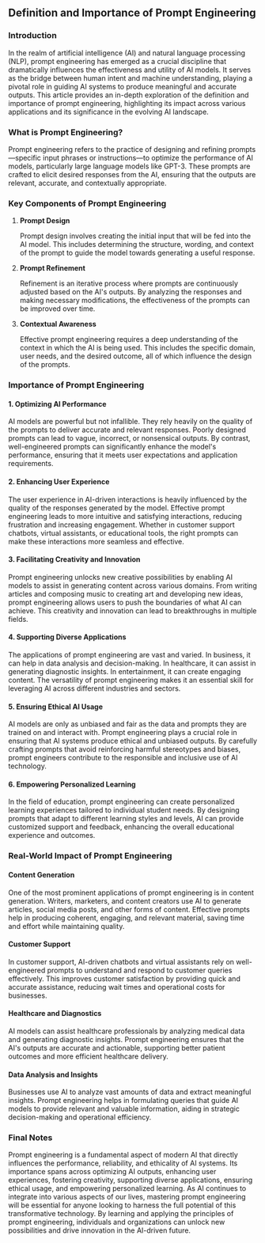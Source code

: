 ## Definition and Importance of Prompt Engineering

### Introduction

In the realm of artificial intelligence (AI) and natural language processing (NLP), prompt engineering has emerged as a crucial discipline that dramatically influences the effectiveness and utility of AI models. It serves as the bridge between human intent and machine understanding, playing a pivotal role in guiding AI systems to produce meaningful and accurate outputs. This article provides an in-depth exploration of the definition and importance of prompt engineering, highlighting its impact across various applications and its significance in the evolving AI landscape.

### What is Prompt Engineering?

Prompt engineering refers to the practice of designing and refining prompts—specific input phrases or instructions—to optimize the performance of AI models, particularly large language models like GPT-3. These prompts are crafted to elicit desired responses from the AI, ensuring that the outputs are relevant, accurate, and contextually appropriate.

### Key Components of Prompt Engineering

1. **Prompt Design**

   Prompt design involves creating the initial input that will be fed into the AI model. This includes determining the structure, wording, and context of the prompt to guide the model towards generating a useful response.

2. **Prompt Refinement**

   Refinement is an iterative process where prompts are continuously adjusted based on the AI's outputs. By analyzing the responses and making necessary modifications, the effectiveness of the prompts can be improved over time.

3. **Contextual Awareness**

   Effective prompt engineering requires a deep understanding of the context in which the AI is being used. This includes the specific domain, user needs, and the desired outcome, all of which influence the design of the prompts.

### Importance of Prompt Engineering

#### 1. Optimizing AI Performance

AI models are powerful but not infallible. They rely heavily on the quality of the prompts to deliver accurate and relevant responses. Poorly designed prompts can lead to vague, incorrect, or nonsensical outputs. By contrast, well-engineered prompts can significantly enhance the model's performance, ensuring that it meets user expectations and application requirements.

#### 2. Enhancing User Experience

The user experience in AI-driven interactions is heavily influenced by the quality of the responses generated by the model. Effective prompt engineering leads to more intuitive and satisfying interactions, reducing frustration and increasing engagement. Whether in customer support chatbots, virtual assistants, or educational tools, the right prompts can make these interactions more seamless and effective.

#### 3. Facilitating Creativity and Innovation

Prompt engineering unlocks new creative possibilities by enabling AI models to assist in generating content across various domains. From writing articles and composing music to creating art and developing new ideas, prompt engineering allows users to push the boundaries of what AI can achieve. This creativity and innovation can lead to breakthroughs in multiple fields.

#### 4. Supporting Diverse Applications

The applications of prompt engineering are vast and varied. In business, it can help in data analysis and decision-making. In healthcare, it can assist in generating diagnostic insights. In entertainment, it can create engaging content. The versatility of prompt engineering makes it an essential skill for leveraging AI across different industries and sectors.

#### 5. Ensuring Ethical AI Usage

AI models are only as unbiased and fair as the data and prompts they are trained on and interact with. Prompt engineering plays a crucial role in ensuring that AI systems produce ethical and unbiased outputs. By carefully crafting prompts that avoid reinforcing harmful stereotypes and biases, prompt engineers contribute to the responsible and inclusive use of AI technology.

#### 6. Empowering Personalized Learning

In the field of education, prompt engineering can create personalized learning experiences tailored to individual student needs. By designing prompts that adapt to different learning styles and levels, AI can provide customized support and feedback, enhancing the overall educational experience and outcomes.

### Real-World Impact of Prompt Engineering

#### Content Generation

One of the most prominent applications of prompt engineering is in content generation. Writers, marketers, and content creators use AI to generate articles, social media posts, and other forms of content. Effective prompts help in producing coherent, engaging, and relevant material, saving time and effort while maintaining quality.

#### Customer Support

In customer support, AI-driven chatbots and virtual assistants rely on well-engineered prompts to understand and respond to customer queries effectively. This improves customer satisfaction by providing quick and accurate assistance, reducing wait times and operational costs for businesses.

#### Healthcare and Diagnostics

AI models can assist healthcare professionals by analyzing medical data and generating diagnostic insights. Prompt engineering ensures that the AI's outputs are accurate and actionable, supporting better patient outcomes and more efficient healthcare delivery.

#### Data Analysis and Insights

Businesses use AI to analyze vast amounts of data and extract meaningful insights. Prompt engineering helps in formulating queries that guide AI models to provide relevant and valuable information, aiding in strategic decision-making and operational efficiency.

### Final Notes

Prompt engineering is a fundamental aspect of modern AI that directly influences the performance, reliability, and ethicality of AI systems. Its importance spans across optimizing AI outputs, enhancing user experiences, fostering creativity, supporting diverse applications, ensuring ethical usage, and empowering personalized learning. As AI continues to integrate into various aspects of our lives, mastering prompt engineering will be essential for anyone looking to harness the full potential of this transformative technology. By learning and applying the principles of prompt engineering, individuals and organizations can unlock new possibilities and drive innovation in the AI-driven future.